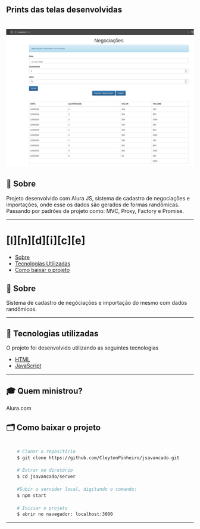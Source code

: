 
## Prints das telas desenvolvidas
<h1>
    <img src="public/print/home.png">
</h1>


## 🔖 Sobre

Projeto desenvolvido com Alura JS, sistema de cadastro de negociações e importações, onde esse
os dados são gerados de formas randômicas. Passando por padrões de projeto como:
 MVC, Proxy, Factory e Promise.

---

# [I][n][d][i][c][e]

- [Sobre](#-sobre)
- [Tecnologias Utilizadas](#-tecnologias-utilizadas)
- [Como baixar o projeto](#-como-baixar-o-projeto)

## 🔖 Sobre

Sistema de cadastro de negóciações e importação do mesmo com dados randômicos.

---

## 🚀 Tecnologias utilizadas

O projeto foi desenvolvido utilizando as seguintes tecnologias

- [HTML](https://developer.mozilla.org/pt-BR/docs/Web/HTML)
- [JavaScript](https://developer.mozilla.org/pt-BR/docs/Aprender/JavaScript)

---

## 🎓 Quem ministrou?

Alura.com


## 🗂 Como baixar o projeto

```bash

    # Clonar o repositório
    $ git clone https://github.com/CleytonPinheiro/jsavancado.git

    # Entrar no diretório
    $ cd jsavancado/server

    #Subir o servidor local, digitando o comando:
    $ npm start

    # Iniciar o projeto
    $ abrir no navegador: localhost:3000
```

---

